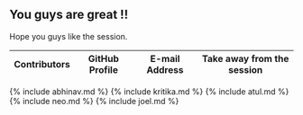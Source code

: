 ## **You guys are great !!**
Hope you guys like the session.


| Contributors | GitHub Profile | E-mail Address | Take away from the session |
| --- | --- | --- | ------------- |
{% include abhinav.md %}
{% include kritika.md %}
{% include atul.md %}
{% include neo.md %}
{% include joel.md %}
